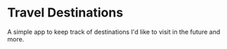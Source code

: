 # Travel Destinations

A simple app to keep track of destinations I'd like to visit in the future and more.

